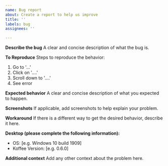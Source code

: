 ```yaml
---
name: Bug report
about: Create a report to help us improve
title: ''
labels: bug
assignees: ''

---
```


**Describe the bug**
A clear and concise description of what the bug is.

**To Reproduce**
Steps to reproduce the behavior:
1. Go to '...'
2. Click on '....'
3. Scroll down to '....'
4. See error

**Expected behavior**
A clear and concise description of what you expected to happen.

**Screenshots**
If applicable, add screenshots to help explain your problem.

**Workaround**
If there is a different way to get the desired behavior, describe it here.

**Desktop (please complete the following information):**
 - OS: [e.g. Windows 10 build 1909]
 - Koffee Version: [e.g. 0.6.0]

**Additional context**
Add any other context about the problem here.
